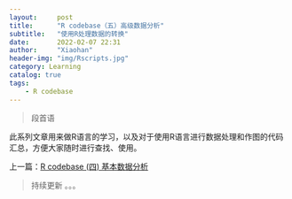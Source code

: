 ```yaml
---
layout:     post
title:      "R codebase（五）高级数据分析"
subtitle:   "使用R处理数据的转换"
date:       2022-02-07 22:31
author:     "Xiaohan"
header-img: "img/Rscripts.jpg"
category: Learning
catalog: true
tags:
    - R codebase
---
```


> 段首语

此系列文章用来做R语言的学习，以及对于使用R语言进行数据处理和作图的代码汇总，方便大家随时进行查找、使用。

上一篇：[R codebase (四) 基本数据分析](https://yangxiaohan0120.github.io/learning/2022/02/07/Learning-R-codebase-(四)-基本数据分析)

<!-- 上一篇：[R codebase (二) 数据转换](https://yangxiaohan0120.github.io/learning/2022/02/07/Learning-R-codebase-(二)-数据转换) -->

> 持续更新 。。。
